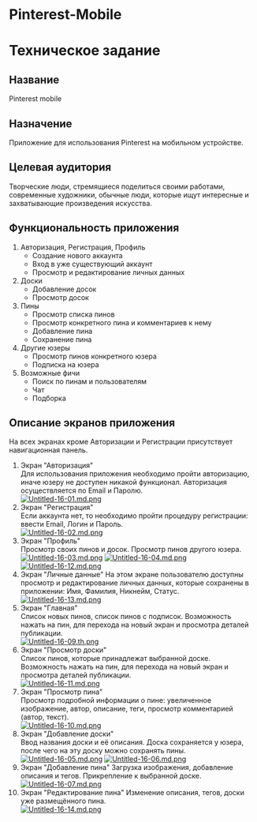 # Pinterest-Mobile
# Техническое задание 

## Название  

Pinterest mobile  

## Назначение  

Приложение для использования Pinterest на мобильном устройстве.  

## Целевая аудитория  

Творческие люди, стремящиеся поделиться своими работами, современные художники, обычные люди, которые ищут интересные и захватывающие произведения искусства.  

## Функциональность приложения  

1. Авторизация, Регистрация, Профиль  
	- Создание нового аккаунта  
	- Вход в уже существующий аккаунт  
	- Просмотр и редактирование личных данных  
2. Доски 
	- Добавление досок  
	- Просмотр досок 
3. Пины  
	- Просмотр списка пинов
	- Просмотр конкретного пина и комментариев к нему  
	- Добавление пина  
	- Сохранение пина 
4. Другие юзеры  
	- Просмотр пинов конкретного юзера
	- Подписка на юзера
5. Возможные фичи
	- Поиск по пинам и пользователям  
	- Чат  
	- Подборка  

## Описание экранов приложения

На всех экранах кроме Авторизации и Регистрации присутствует навигационная панель.  

1. Экран "Авторизация"  
	Для использования приложения необходимо пройти авторизацию, иначе юзеру не доступен никакой функционал. Авторизация осуществляется по Email и Паролю.  
	[![Untitled-16-01.md.png](https://s8.wampi.ru/2020/03/23/Untitled-16-01.md.png)](https://wampi.ru/image/691shWw)
2. Экран "Регистрация"  
	Если аккаунта нет, то необходимо пройти процедуру регистрации: ввести Email, Логин и Пароль.  
	[![Untitled-16-02.md.png](https://s8.wampi.ru/2020/03/23/Untitled-16-02.md.png)](https://wampi.ru/image/691sPxs)
3. Экран "Профиль"  
	Просмотр своих пинов и досок. Просмотр пинов другого юзера.  
	[![Untitled-16-03.md.png](https://s9.wampi.ru/2020/03/23/Untitled-16-03.md.png)](https://wampi.ru/image/691qpBr)
	[![Untitled-16-04.md.png](https://s9.wampi.ru/2020/03/23/Untitled-16-04.md.png)](https://wampi.ru/image/691qIcV)
	[![Untitled-16-12.md.png](https://i9.wampi.ru/2020/03/23/Untitled-16-12.md.png)](https://wampi.ru/image/691EUhf)
4. Экран "Личные данные"
	На этом экране пользователю доступны просмотр и редактирование личных данных, которые сохранены в приложении: Имя, Фамилия, Никнейм, Статус.  
	[![Untitled-16-13.md.png](https://s8.wampi.ru/2020/03/23/Untitled-16-13.md.png)](https://wampi.ru/image/691E2t8)
5. Экран "Главная"  
	Список новых пинов, список пинов с подписок. Возможность нажать на пин, для перехода на новый экран и просмотра деталей публикации.  
	[![Untitled-16-09.th.png](https://s8.wampi.ru/2020/03/23/Untitled-16-09.th.png)](https://wampi.ru/image/691BSvw)
6. Экран "Просмотр доски"   
	Список пинов, которые принадлежат выбранной доске. Возможность нажать на пин, для перехода на новый экран и просмотра деталей публикации.  
	[![Untitled-16-11.md.png](https://s9.wampi.ru/2020/03/23/Untitled-16-11.md.png)](https://wampi.ru/image/691EF2O)
7. Экран "Просмотр пина"  
	Просмотр подробной информации о пине: увеличенное изображение, автор, описание, теги, просмотр комментарией (автор, текст).  
	[![Untitled-16-10.md.png](https://s8.wampi.ru/2020/03/23/Untitled-16-10.md.png)](https://wampi.ru/image/691Evpq)
8. Экран "Добавление доски"  
	Ввод названия доски и её описания. Доска сохраняется у юзера, после чего на эту доску можно сохранять пины.  
	[![Untitled-16-05.md.png](https://s9.wampi.ru/2020/03/23/Untitled-16-05.md.png)](https://wampi.ru/image/691B5Dq)
	[![Untitled-16-06.md.png](https://i9.wampi.ru/2020/03/23/Untitled-16-06.md.png)](https://wampi.ru/image/691Binc)
9. Экран "Добавление пина"
	Загрузка изображения, добавление описания и тегов. Прикрепление к выбранной доске.  
	[![Untitled-16-07.md.png](https://s8.wampi.ru/2020/03/23/Untitled-16-07.md.png)](https://wampi.ru/image/691BfSg)
10. Экран "Редактирование пина"
	Изменение описания, тегов, доски уже размещённого пина.  
	[![Untitled-16-14.md.png](https://s9.wampi.ru/2020/03/23/Untitled-16-14.md.png)](https://wampi.ru/image/691Ep6I)

	
